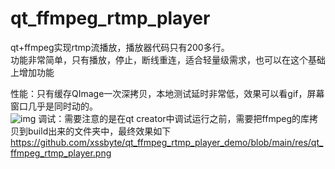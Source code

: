 # qt_ffmpeg_rtmp_player
qt+ffmpeg实现rtmp流播放，播放器代码只有200多行。  
功能非常简单，只有播放，停止，断线重连，适合轻量级需求，也可以在这个基础上增加功能  

性能：只有缓存QImage一次深拷贝，本地测试延时非常低，效果可以看gif，屏幕窗口几乎是同时动的。  
![img](https://github.com/xssbyte/qt_ffmpeg_rtmp_player_demo/blob/main/res/qt_ffmpeg_rtmp_player.gif)
调试：需要注意的是在qt creator中调试运行之前，需要把ffmpeg的库拷贝到build出来的文件夹中，最终效果如下  
https://github.com/xssbyte/qt_ffmpeg_rtmp_player_demo/blob/main/res/qt_ffmpeg_rtmp_player.png
